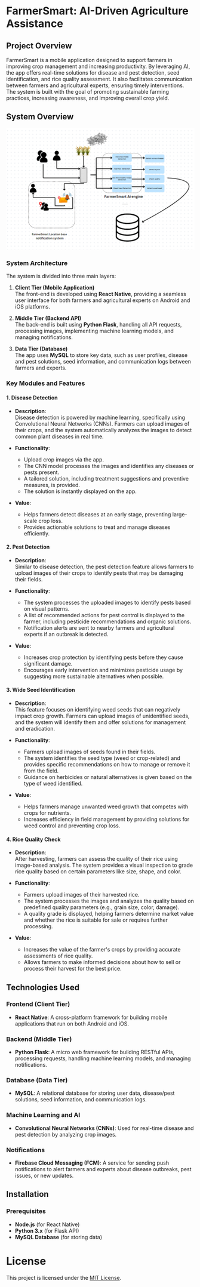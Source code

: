 # FarmerSmart: AI-Driven Agriculture Assistance

## Project Overview

FarmerSmart is a mobile application designed to support farmers in improving crop management and increasing productivity. By leveraging AI, the app offers real-time solutions for disease and pest detection, seed identification, and rice quality assessment. It also facilitates communication between farmers and agricultural experts, ensuring timely interventions. The system is built with the goal of promoting sustainable farming practices, increasing awareness, and improving overall crop yield.

## System Overview

![System Diagram](image.png)


### **System Architecture**
The system is divided into three main layers:

1. **Client Tier (Mobile Application)**  
   The front-end is developed using **React Native**, providing a seamless user interface for both farmers and agricultural experts on Android and iOS platforms.

2. **Middle Tier (Backend API)**  
   The back-end is built using **Python Flask**, handling all API requests, processing images, implementing machine learning models, and managing notifications.

3. **Data Tier (Database)**  
   The app uses **MySQL** to store key data, such as user profiles, disease and pest solutions, seed information, and communication logs between farmers and experts.

### **Key Modules and Features**

#### 1. **Disease Detection**
   - **Description**:  
     Disease detection is powered by machine learning, specifically using Convolutional Neural Networks (CNNs). Farmers can upload images of their crops, and the system automatically analyzes the images to detect common plant diseases in real time.
   
   - **Functionality**:  
     - Upload crop images via the app.
     - The CNN model processes the images and identifies any diseases or pests present.
     - A tailored solution, including treatment suggestions and preventive measures, is provided.
     - The solution is instantly displayed on the app.
   
   - **Value**:  
     - Helps farmers detect diseases at an early stage, preventing large-scale crop loss.
     - Provides actionable solutions to treat and manage diseases efficiently.

#### 2. **Pest Detection**
   - **Description**:  
     Similar to disease detection, the pest detection feature allows farmers to upload images of their crops to identify pests that may be damaging their fields.
   
   - **Functionality**:  
     - The system processes the uploaded images to identify pests based on visual patterns.
     - A list of recommended actions for pest control is displayed to the farmer, including pesticide recommendations and organic solutions.
     - Notification alerts are sent to nearby farmers and agricultural experts if an outbreak is detected.
   
   - **Value**:  
     - Increases crop protection by identifying pests before they cause significant damage.
     - Encourages early intervention and minimizes pesticide usage by suggesting more sustainable alternatives when possible.

#### 3. **Wide Seed Identification**
   - **Description**:  
     This feature focuses on identifying weed seeds that can negatively impact crop growth. Farmers can upload images of unidentified seeds, and the system will identify them and offer solutions for management and eradication.
   
   - **Functionality**:  
     - Farmers upload images of seeds found in their fields.
     - The system identifies the seed type (weed or crop-related) and provides specific recommendations on how to manage or remove it from the field.
     - Guidance on herbicides or natural alternatives is given based on the type of weed identified.
   
   - **Value**:  
     - Helps farmers manage unwanted weed growth that competes with crops for nutrients.
     - Increases efficiency in field management by providing solutions for weed control and preventing crop loss.

#### 4. **Rice Quality Check**
   - **Description**:  
     After harvesting, farmers can assess the quality of their rice using image-based analysis. The system provides a visual inspection to grade rice quality based on certain parameters like size, shape, and color.
   
   - **Functionality**:  
     - Farmers upload images of their harvested rice.
     - The system processes the images and analyzes the quality based on predefined quality parameters (e.g., grain size, color, damage).
     - A quality grade is displayed, helping farmers determine market value and whether the rice is suitable for sale or requires further processing.
   
   - **Value**:  
     - Increases the value of the farmer's crops by providing accurate assessments of rice quality.
     - Allows farmers to make informed decisions about how to sell or process their harvest for the best price.

## Technologies Used

### **Frontend (Client Tier)**
- **React Native**: A cross-platform framework for building mobile applications that run on both Android and iOS.

### **Backend (Middle Tier)**
- **Python Flask**: A micro web framework for building RESTful APIs, processing requests, handling machine learning models, and managing notifications.

### **Database (Data Tier)**
- **MySQL**: A relational database for storing user data, disease/pest solutions, seed information, and communication logs.

### **Machine Learning and AI**
- **Convolutional Neural Networks (CNNs)**: Used for real-time disease and pest detection by analyzing crop images.

### **Notifications**
- **Firebase Cloud Messaging (FCM)**: A service for sending push notifications to alert farmers and experts about disease outbreaks, pest issues, or new updates.

## Installation

### Prerequisites
- **Node.js** (for React Native)
- **Python 3.x** (for Flask API)
- **MySQL Database** (for storing data)

# License

This project is licensed under the [MIT License](LICENSE).
